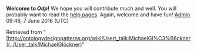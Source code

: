 __Welcome to _Odp_!__ We hope you will contribute much and well. 
You will probably want to read the [help pages](http://ontologydesignpatterns.org/wiki/Help:Contents "Help:Contents"). Again, welcome and have fun! [Admin](../User/ValentinaPresutti "User:ValentinaPresutti") 09:46, 7 June 2016 (UTC)





Retrieved from "[http://ontologydesignpatterns.org/wiki/User\_talk:MichaelGl%C3%B6ckner](../User_talk/MichaelGlöckner)"